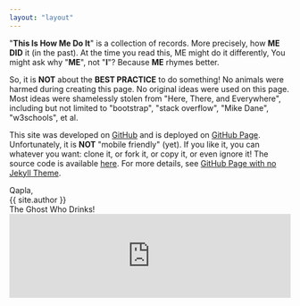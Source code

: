 ```yaml
---
layout: "layout"
---
```


"<b>This Is How Me Do It</b>" is a collection of records.
More precisely, how <b>ME DID</b> it (in the past).
At the time you read this, ME might do it differently,
You might ask why "<b>ME</b>", not "<b>I</b>"?
Because <b>ME</b> rhymes better.


So, it is <b>NOT</b> about the <b>BEST PRACTICE</b> to do something!
No animals were harmed during creating this page.
No original ideas were used on this page.
Most ideas were shamelessly stolen from "Here, There, and Everywhere",
including but not limited to "bootstrap", "stack overflow", "Mike Dane",
"w3schools", et al.

This site was developed on [GitHub](https://github.com/) 
and is deployed on [GitHub Page](https://pages.github.com/).
Unfortunately, it is <b>NOT</b> "mobile friendly" (yet).
If you like it, you can whatever you want: clone it, or fork it, or copy it, or even ignore it!
The source code is available [here](https://github.com/ThisIsHowMeDoIt/doit/tree/master/assets).
For more details, see [GitHub Page with no Jekyll Theme](001.md).


<div class="youtube">
  <div class="youtube yinfo">
    Qapla,<br>{{ site.author }}<br>The Ghost Who Drinks!
  </div>
  <div class="youtube yvideo">
    <iframe src="https://www.youtube.com/embed/jEoM3qan9Gs" width="100%"
    frameborder="0" allowfullscreen></iframe>
  </div>
</div>


